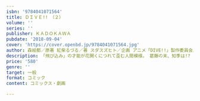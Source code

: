 ```yaml
---
isbn: '9784041071564'
title: ＤＩＶＥ!!　（２）
volume: ''
series: ''
publisher: ＫＡＤＯＫＡＷＡ
pubdate: '2018-09-04'
cover: 'https://cover.openbd.jp/9784041071564.jpg'
author: 森絵都／原著 紅柴るづる／著 スダスズヒト／企画 アニメ「DIVE!!」製作委員会／著
description: 「飛び込み」の才能が花開くにつれて歪む人間模様。 葛藤の末、知季は!?
price: '580'
genre: ''
target: 一般
format: コミック
content: コミックス・劇画

---
```

